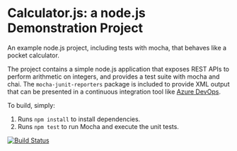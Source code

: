 Calculator.js: a node.js Demonstration Project
==============================================
An example node.js project, including tests with mocha, that behaves like
a pocket calculator.

The project contains a simple node.js application that exposes REST APIs
to perform arithmetic on integers, and provides a test suite with mocha
and chai.  The `mocha-junit-reporters` package is included to provide XML
output that can be presented in a continuous integration tool like
[Azure DevOps](https://azure.com/devops).

To build, simply:

1. Runs `npm install` to install dependencies.
2. Runs `npm test` to run Mocha and execute the unit tests.

[![Build Status](https://dev.azure.com/vilemo/Agile%20Planning%20and%20Portfolio%20Management%20with%20Azure%20Boads/_apis/build/status/Vincent-lm-formation.calculator?branchName=master)](https://dev.azure.com/vilemo/Agile%20Planning%20and%20Portfolio%20Management%20with%20Azure%20Boads/_build/latest?definitionId=4&branchName=master)




